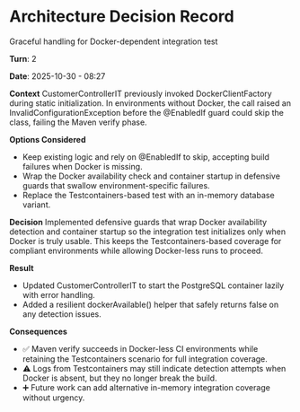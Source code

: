 # Architecture Decision Record

Graceful handling for Docker-dependent integration test

**Turn**: 2

**Date**: 2025-10-30 - 08:27

**Context**
CustomerControllerIT previously invoked DockerClientFactory during static initialization. In environments without Docker, the call raised an InvalidConfigurationException before the @EnabledIf guard could skip the class, failing the Maven verify phase.

**Options Considered**
- Keep existing logic and rely on @EnabledIf to skip, accepting build failures when Docker is missing.
- Wrap the Docker availability check and container startup in defensive guards that swallow environment-specific failures.
- Replace the Testcontainers-based test with an in-memory database variant.

**Decision**
Implemented defensive guards that wrap Docker availability detection and container startup so the integration test initializes only when Docker is truly usable. This keeps the Testcontainers-based coverage for compliant environments while allowing Docker-less runs to proceed.

**Result**
- Updated CustomerControllerIT to start the PostgreSQL container lazily with error handling.
- Added a resilient dockerAvailable() helper that safely returns false on any detection issues.

**Consequences**
- ✅ Maven verify succeeds in Docker-less CI environments while retaining the Testcontainers scenario for full integration coverage.
- ⚠️ Logs from Testcontainers may still indicate detection attempts when Docker is absent, but they no longer break the build.
- ➕ Future work can add alternative in-memory integration coverage without urgency.
